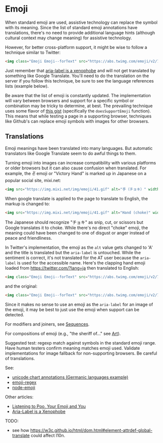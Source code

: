 # Emoji

When standard emoji are used, assistive technology can replace the symbol with its meaning. Since the list of standard emoji annotations have translations, there's no need to provide additional language hints (although cultural context may change meaning) for assistive technology.

However, for better cross-platform support, it might be wise to follow a technique similar to Twitter:

```html
<img class="Emoji Emoji--forText" src="https://abs.twimg.com/emoji/v2/72x72/1f496.png" draggable="false" alt="💖" title="Sparkling heart" aria-label="Emoji: Sparkling heart">
```

Just remember that [aria-label is a xenophobe](http://www.heydonworks.com/article/aria-label-is-a-xenophobe) and will not get translated by something like Google Translate. You'll need to do the translation on the server if you follow this technique, be sure to see the language references lists (example below).

Be aware that the list of emoji is constantly updated. The implementation will vary between browsers and support for a specific symbol or combination may be tricky to determine, at best. The prevailing technique uses some flavor of [this gist](https://gist.github.com/mwunsch/4710561) (specifically the `doesSupportEmoji` function). This means that while testing a page in a supporting browser, techniques like Github's can replace emoji symbols with images for other browsers.

## Translations

Emoji meanings have been translated into many languages. But automatic translators like Google Translate seem to do awful things to them.

Turning emoji into images can increase compatibility with various platforms or older browsers but it can also cause confusion when translated. For example, the ✌️ emoji or "Victory Hand" is marked up in Japanese on a popular social site, mixi.net:

```html
<img src="https://img.mixi.net/img/emoji/41.gif" alt="手（チョキ）" width="16" height="16" class="emoji" border="0">
```

When google translate is applied to the page to translate to English, the markup is changed to:

```html
<img src="https://img.mixi.net/img/emoji/41.gif" alt="Hand (choke)" width="16" height="16" class="emoji" border="0">
```

The Japanese should recognize "チョキ" as snip, cut, or scissors but Google translates it to choke. While there's no direct "choke" emoji, the meaning could have been changed to one of disgust or anger instead of peace and friendliness.

In Twitter's implementation, the emoji as the `alt` value gets changed to 'A' and the title is translated but the `aria-label` is untouched. While the sentiment is correct, it's not translated for the AT user because the `aria-label` is used for the accessible name. Here's the clapping hand emoji loaded from https://twitter.com/?lang=ja then translated to English:

```html
<img class="Emoji Emoji--forText" src="https://abs.twimg.com/emoji/v2/72x72/1f44f-1f3fd.png" draggable="false" alt="A" title="Clapping (flesh color)" aria-label="Emoji: 拍手 (肌色)">
```

and the original:

```html
<img class="Emoji Emoji--forText" src="https://abs.twimg.com/emoji/v2/72x72/1f44f-1f3fd.png" draggable="false" alt="👏🏽" title="拍手 (肌色)" aria-label="Emoji: 拍手 (肌色)">
```

Since it makes no sense to use an emoji as the `aria-label` for an image of the emoji, it may be best to just use the emoji when support can be detected.

For modifiers and joiners, see [Sequences](./sequences.md).

For compositions of emoji (e.g., "the sheriff of..." see [Art](./art.md)).

Suggested test: regexp match against symbols in the standard emoji range. Have human testers confirm meaning matches emoji used. Validate implementations for image fallback for non-supporting browsers. Be careful of translations.

See:

- [unicode chart annotations (Germanic languages example)](https://www.unicode.org/cldr/charts/latest/annotations/germanic.html)
- [emoji-regex](https://github.com/mathiasbynens/emoji-regex)
- [node-emoji](https://www.npmjs.com/package/node-emoji)

Other articles:

- [Listening to Poo, Your Emoji and You](https://blog.iconfactory.com/2018/07/listening-to-poo-your-emoji-and-you)
- [Aria-Label is a Xenophobe](http://www.heydonworks.com/article/aria-label-is-a-xenophobe)

TODO:

- see how https://w3c.github.io/html/dom.html#element-attrdef-global-translate could affect l10n.
